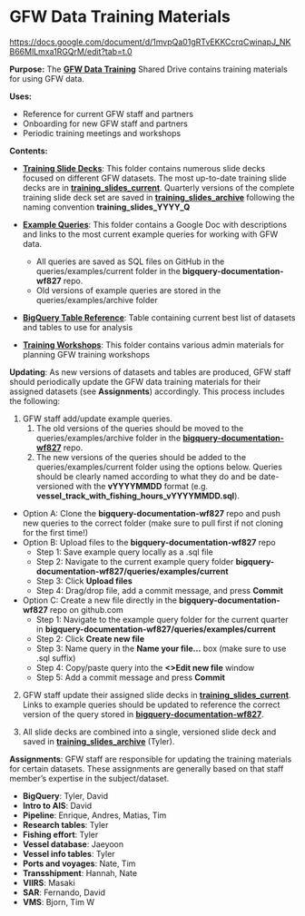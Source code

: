 # GFW Data Training Materials

https://docs.google.com/document/d/1mvpQa01gRTvEKKCcrqCwinapJ_NKB66MlLmxa1RGQrM/edit?tab=t.0

**Purpose:** The [**GFW Data Training**](https://drive.google.com/drive/u/0/folders/0AIfysivHdyTgUk9PVA) Shared Drive contains training materials for using GFW data. 

**Uses:** 

* Reference for current GFW staff and partners  
* Onboarding for new GFW staff and partners  
* Periodic training meetings and workshops

**Contents:**

* [**Training Slide Decks**](https://drive.google.com/drive/u/0/folders/117s4rmWngMdB3BqySBkrpdYA04MZk5lY): This folder contains numerous slide decks focused on different GFW datasets. The most up-to-date training slide decks are in [**training\_slides\_current**](https://drive.google.com/drive/u/0/folders/1X_bzgvN4WzNRIWl_slUsXVpjkmgvJprg). Quarterly versions of the complete training slide deck set are saved in [**training\_slides\_archive**](https://drive.google.com/drive/u/0/folders/1v8euqxFUTVM6PIoPEEG_ey7Fe3UPpnoK) following the naming convention **training\_slides\_YYYY\_Q**  
    
* [**Example Queries**](https://drive.google.com/drive/u/0/folders/1hLvvUpCRVTQa-ZPqqY3DJfGIyijwc9zg): This folder contains a Google Doc with descriptions and links to the most current example queries for working with GFW data.   
  * All queries are saved as SQL files on GitHub in the queries/examples/current folder in the **bigquery-documentation-wf827** repo.  
  * Old versions of example queries are stored in the queries/examples/archive folder  
* [**BigQuery Table Reference**](https://github.com/GlobalFishingWatch/bigquery-documentation-wf827/wiki/BigQuery-Table-Reference): Table containing current best list of datasets and tables to use for analysis  
    
* [**Training Workshops**](https://drive.google.com/drive/u/0/folders/1cZMaSkVSJcAlEm3qKg5Gj-JvEn6_xmbj): This folder contains various admin materials for planning GFW training workshops

**Updating**: As new versions of datasets and tables are produced, GFW staff should periodically update the GFW data training materials for their assigned datasets (see **Assignments**) accordingly. This process includes the following:

1. GFW staff add/update example queries.   
   1. The old versions of the queries should be moved to the queries/examples/archive folder in the [**bigquery-documentation-wf827**](https://github.com/GlobalFishingWatch/bigquery-documentation-wf827) repo.  
   2. The new versions of the queries should be added to the queries/examples/current folder using the options below. Queries should be clearly named according to what they do and be date-versioned with the **vYYYYMMDD** format (e.g. **vessel\_track\_with\_fishing\_hours\_vYYYYMMDD.sql**).

* Option A: Clone the **bigquery-documentation-wf827** repo and push new queries to the correct folder (make sure to pull first if not cloning for the first time\!)  
* Option B: Upload files to the **bigquery-documentation-wf827** repo  
  * Step 1: Save example query locally as a .sql file  
  * Step 2: Navigate to the current example query folder **bigquery-documentation-wf827/queries/examples/current**  
  * Step 3: Click **Upload files**  
  * Step 4: Drag/drop file, add a commit message, and press **Commit**  
* Option C: Create a new file directly in the **bigquery-documentation-wf827** repo on github.com  
  * Step 1: Navigate to the example query folder for the current quarter in **bigquery-documentation-wf827/queries/examples/current**  
  * Step 2: Click **Create new file**  
  * Step 3: Name query in the **Name your file…** box (make sure to use .sql suffix)   
  * Step 4: Copy/paste query into the **\<\>Edit new file** window  
  * Step 5: Add a commit message and press **Commit**

2. GFW staff update their assigned slide decks in [**training\_slides\_current**](https://drive.google.com/drive/u/0/folders/1X_bzgvN4WzNRIWl_slUsXVpjkmgvJprg). Links to example queries should be updated to reference the correct version of the query stored in [**bigquery-documentation-wf827**](https://github.com/GlobalFishingWatch/bigquery-documentation-wf827).  
     
3. All slide decks are combined into a single, versioned slide deck and saved in [**training\_slides\_archive**](https://drive.google.com/drive/u/0/folders/1v8euqxFUTVM6PIoPEEG_ey7Fe3UPpnoK) (Tyler).

**Assignments**: GFW staff are responsible for updating the training materials for certain datasets. These assignments are generally based on that staff member’s expertise in the subject/dataset.

* **BigQuery**: Tyler, David  
* **Intro to AIS**: David  
* **Pipeline**: Enrique, Andres, Matias, Tim  
* **Research tables**: Tyler  
* **Fishing effort**: Tyler  
* **Vessel database**: Jaeyoon  
* **Vessel info tables**: Tyler  
* **Ports and voyages**: Nate, Tim  
* **Transshipment**: Hannah, Nate  
* **VIIRS**: Masaki  
* **SAR**: Fernando, David  
* **VMS**: Bjorn, Tim W

